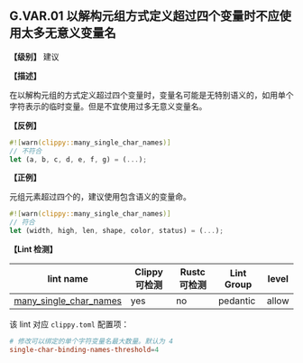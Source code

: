 ## G.VAR.01  以解构元组方式定义超过四个变量时不应使用太多无意义变量名

**【级别】** 建议

**【描述】**

在以解构元组的方式定义超过四个变量时，变量名可能是无特别语义的，如用单个字符表示的临时变量。但是不宜使用过多无意义变量名。

**【反例】**

```rust
#![warn(clippy::many_single_char_names)]
// 不符合
let (a, b, c, d, e, f, g) = (...);
```

**【正例】**

元组元素超过四个的，建议使用包含语义的变量命。

```rust
#![warn(clippy::many_single_char_names)]
// 符合
let (width, high, len, shape, color, status) = (...);
```

**【Lint 检测】**

| lint name                                                    | Clippy 可检测 | Rustc 可检测 | Lint Group | level |
| ------------------------------------------------------------ | ------------- | ------------ | ---------- | ----- |
| [many_single_char_names](https://rust-lang.github.io/rust-clippy/master/#many_single_char_names) | yes           | no           | pedantic   | allow |

该 lint 对应 `clippy.toml` 配置项：

```toml
# 修改可以绑定的单个字符变量名最大数量。默认为 4
single-char-binding-names-threshold=4
```